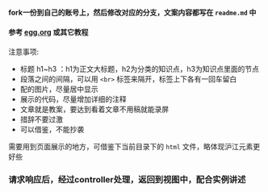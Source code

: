 #### fork一份到自己的账号上，然后修改对应的分支，文案内容都写在 `readme.md` 中

#### 参考 [egg.org](http://eggjs.org/zh-cn/tutorials/index.html) 或其它教程

注意事项: 
 
* 标题 h1~h3 ：h1为正文大标题，h2为分类的知识点，h3为知识点里面的节点 
* 段落之间的间隔，可以用 `<br>` 标签来隔开，标签上下各有一回车留白
* 配的图片，尽量居中显示 
* 展示的代码，尽量增加详细的注释
* 文章就是教案，要达到看着文章不用稿就能录屏 
* 措辞不要过激 
* 可以借鉴，不能抄袭 

需要用到页面展示的地方，可借鉴下当前目录下的 `html` 文件，略体现沪江元素更好些 

### 请求响应后，经过controller处理，返回到视图中，配合实例讲述
